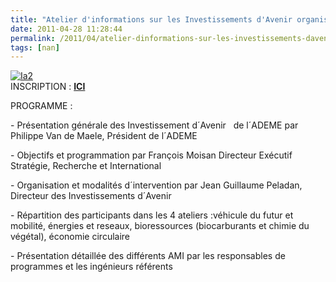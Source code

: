```yaml
---
title: "Atelier d'informations sur les Investissements d'Avenir organisé par l'ADEME"
date: 2011-04-28 11:28:44
permalink: /2011/04/atelier-dinformations-sur-les-investissements-davenir-organise-par-lademe.html
tags: [nan]
---
```


<p><a href="https://gabrielplassat.github.io/transportsdufutur/wp-content/uploads/sites/6/old/6a0120a66d2ad4970b014e881fce3d970d-pi.jpg"><img alt="Ia2" border="0" class="asset  asset-image at-xid-6a0120a66d2ad4970b014e881fce3d970d image-full" src="/wp-content/uploads/sites/6/old/6a0120a66d2ad4970b014e881fce3d970d-800wi.jpg" title="Ia2" /></a> <br />INSCRIPTION : <strong><a href="http://www.ademe-espaces.com/atelier/Home.1.html" target="_blank">ICI</a></strong></p> <p>PROGRAMME :</p> <div> <p>- Présentation générale des Investissement d´Avenir   de l´ADEME par Philippe Van de Maele, Président de l´ADEME</p> <p>- Objectifs et programmation par François Moisan Directeur Exécutif Stratégie, Recherche et International</p> <p>- Organisation et modalités d´intervention par Jean Guillaume Peladan, Directeur des Investissements d´Avenir</p> <p>- Répartition des participants dans les 4 ateliers :véhicule du futur et mobilité, énergies et reseaux, bioressources (biocarburants et chimie du végétal), économie circulaire</p> <p>- Présentation détaillée des différents AMI par les responsables de programmes et les ingénieurs référents</p> <p> </p> </div>
